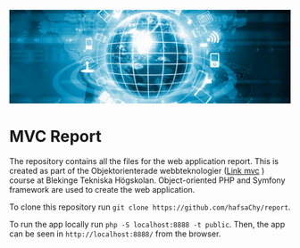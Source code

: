 ![Alt mvc](./public/img/webtech.png)
# MVC Report
The repository contains all the files for the web application report. This is created as part of the Objektorienterade webbteknologier ([Link mvc](https://dbwebb.se/kurser/mvc-v2)
) course at Blekinge Tekniska Högskolan. Object-oriented PHP and Symfony framework are used to create the web application.

To clone this repository run ```git clone https://github.com/hafsaChy/report```.

To run the app locally run ```php -S localhost:8888 -t public```. Then, the app can be seen in ```http://localhost:8888/``` from the browser. 
